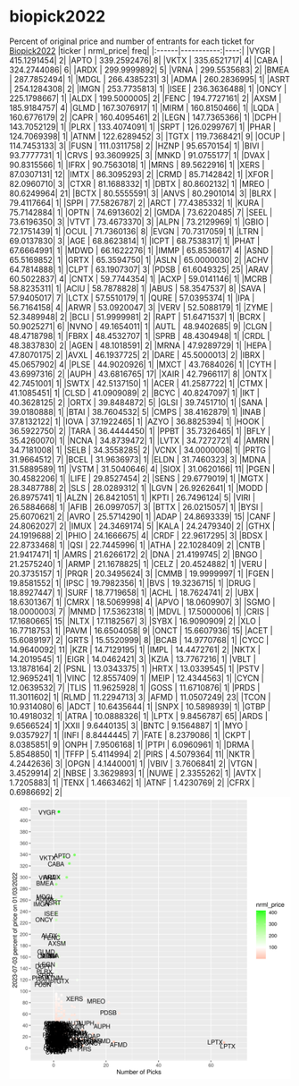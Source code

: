 # biopick2022
Percent of original price and number of entrants for each ticket for [Biopick2022](https://twitter.com/hashtag/Biopick2022)
|ticker |  nrml_price| freq|
|:------|-----------:|----:|
|VYGR   | 415.1291454|    2|
|APTO   | 339.2592476|    8|
|VKTX   | 335.6521717|    4|
|CABA   | 324.2744086|    6|
|ARDX   | 299.9999892|    5|
|VRNA   | 299.5535683|    2|
|BMEA   | 287.7852494|    1|
|MDGL   | 266.4385231|    3|
|ADMA   | 260.2836995|    1|
|ASRT   | 254.1284308|    2|
|IMGN   | 253.7735813|    1|
|ISEE   | 236.3636488|    1|
|ONCY   | 225.1798667|    1|
|ALDX   | 199.5000005|    2|
|FENC   | 194.7727161|    2|
|AXSM   | 185.9184757|    4|
|GLMD   | 167.3076917|    1|
|MIRM   | 160.8150466|    1|
|LQDA   | 160.6776179|    2|
|CAPR   | 160.4095461|    2|
|LEGN   | 147.7365366|    1|
|DCPH   | 143.7052129|    1|
|PLRX   | 133.4074091|    1|
|SRPT   | 126.0299767|    1|
|PHAR   | 124.7069398|    1|
|ATNM   | 122.6289452|    3|
|TGTX   | 119.7368421|    9|
|OCUP   | 114.7453133|    3|
|FUSN   | 111.0311758|    2|
|HZNP   |  95.6570154|    1|
|BIVI   |  93.7777731|    1|
|CRVS   |  93.3609925|    3|
|MNKD   |  91.0755177|    1|
|DVAX   |  90.8315566|    1|
|IFRX   |  90.7563018|    1|
|MRNS   |  89.5622916|    1|
|XERS   |  87.0307131|   12|
|IMTX   |  86.3095293|    2|
|CRMD   |  85.7142842|    1|
|XFOR   |  82.0960710|    3|
|CTXR   |  81.1688332|    1|
|DBTX   |  80.8602132|    1|
|MREO   |  80.6249964|   21|
|BCTX   |  80.5555591|    3|
|ANVS   |  80.2901014|    3|
|BLRX   |  79.4117664|    1|
|SPPI   |  77.5826787|    2|
|ARCT   |  77.4385332|    1|
|KURA   |  75.7142884|    1|
|OPTN   |  74.6913602|    2|
|GMDA   |  73.6220485|    7|
|SEEL   |  73.6196350|    3|
|VTVT   |  73.4673370|    3|
|ALPN   |  73.2129969|    1|
|GBIO   |  72.1751439|    1|
|OCUL   |  71.7360136|    8|
|EVGN   |  70.7317059|    1|
|LTRN   |  69.0137830|    3|
|AGE    |  68.8623814|    1|
|ICPT   |  68.7538317|    1|
|PHAT   |  67.6664991|    1|
|MDWD   |  66.1622276|    1|
|IMMP   |  65.8536617|    4|
|ASND   |  65.5169852|    1|
|GRTX   |  65.3594750|    1|
|ASLN   |  65.0000030|    2|
|ACHV   |  64.7814888|    1|
|CLPT   |  63.1907307|    3|
|PDSB   |  61.6049325|   25|
|ARAV   |  60.5022837|    4|
|CNTX   |  59.7744354|    1|
|ACXP   |  59.0141146|    1|
|MCRB   |  58.8235311|    1|
|ACIU   |  58.7878828|    1|
|ABUS   |  58.3547537|    8|
|SAVA   |  57.9405017|    7|
|LCTX   |  57.5510179|    1|
|QURE   |  57.0395374|    1|
|IPA    |  56.7164158|    4|
|ARWR   |  53.0920047|    3|
|VERV   |  52.5088179|    1|
|ZYME   |  52.3489948|    2|
|BCLI   |  51.9999981|    2|
|RAPT   |  51.6471537|    1|
|BCRX   |  50.9025271|    6|
|NVNO   |  49.1654011|    1|
|AUTL   |  48.9402685|    9|
|CLGN   |  48.4718798|    1|
|FBRX   |  48.4532707|    1|
|SPRB   |  48.4304948|    1|
|CRDL   |  48.3837830|    2|
|AGEN   |  48.1018591|    2|
|MRNA   |  47.9289729|    1|
|HEPA   |  47.8070175|    2|
|AVXL   |  46.1937725|    2|
|DARE   |  45.5000013|    2|
|IBRX   |  45.0657902|    4|
|PLSE   |  44.9020926|    1|
|MXCT   |  43.7684026|    1|
|CYTH   |  43.6997316|    2|
|AUPH   |  43.6816765|   17|
|XAIR   |  42.7966117|    8|
|ONTX   |  42.7451001|    1|
|SWTX   |  42.5137150|    1|
|ACER   |  41.2587722|    1|
|CTMX   |  41.1085451|    1|
|CLSD   |  41.0909089|    2|
|BCYC   |  40.8247097|    1|
|IKT    |  40.3628125|    2|
|ORTX   |  39.8484872|    5|
|GLSI   |  39.7451710|    1|
|SANA   |  39.0180888|    1|
|BTAI   |  38.7604532|    5|
|CMPS   |  38.4162879|    1|
|INAB   |  37.8132122|    1|
|IOVA   |  37.1922465|    1|
|AZYO   |  36.8825394|    1|
|HOOK   |  36.5922750|    2|
|TARA   |  36.4444450|    1|
|PPBT   |  35.7326465|    1|
|BFLY   |  35.4260070|    1|
|NCNA   |  34.8739472|    1|
|LVTX   |  34.7272721|    4|
|AMRN   |  34.7181008|    1|
|SELB   |  34.3558285|    2|
|VCNX   |  34.0000008|    1|
|PRTG   |  31.9664512|    7|
|BCEL   |  31.9636973|    1|
|ELDN   |  31.7460323|    3|
|MDNA   |  31.5889589|   11|
|VSTM   |  31.5040646|    4|
|SIOX   |  31.0620166|   11|
|PGEN   |  30.4582206|    1|
|LIFE   |  29.8527454|    2|
|SENS   |  29.6779019|    1|
|MGTX   |  28.3487788|    2|
|SLS    |  28.0289312|    1|
|LGVN   |  26.9262641|    1|
|MODD   |  26.8975741|    1|
|ALZN   |  26.8421051|    1|
|KPTI   |  26.7496124|    5|
|VIRI   |  26.5884668|    1|
|AFIB   |  26.0997057|    3|
|BTTX   |  26.0215057|    1|
|BYSI   |  25.6070621|    2|
|AVRO   |  25.5714290|    1|
|ADAP   |  24.8693339|   15|
|CANF   |  24.8062027|    2|
|IMUX   |  24.3469174|    5|
|KALA   |  24.2479340|    2|
|GTHX   |  24.1919688|    2|
|PHIO   |  24.1666675|    4|
|CRDF   |  22.9617295|    3|
|BDSX   |  22.8733468|    1|
|QSI    |  22.7445996|    1|
|ATHA   |  22.1028409|    2|
|CNTB   |  21.9417471|    1|
|AMRS   |  21.6266172|    2|
|DNA    |  21.4199745|    2|
|BNGO   |  21.2575240|    1|
|ARMP   |  21.1678825|    1|
|CELZ   |  20.4524882|    1|
|VERU   |  20.3735157|    1|
|PRQR   |  20.3495624|    3|
|CMMB   |  19.9999997|    1|
|FGEN   |  19.8581552|    1|
|IPSC   |  19.7982356|    1|
|BVS    |  19.3236715|    1|
|DRUG   |  18.8927447|    1|
|SURF   |  18.7719658|    1|
|ACHL   |  18.7624741|    2|
|UBX    |  18.6301367|    1|
|CMRX   |  18.5069998|    4|
|APVO   |  18.0609907|    3|
|SGMO   |  18.0000003|    7|
|MNMD   |  17.5362318|    1|
|MDVL   |  17.5000006|    1|
|CRIS   |  17.1680665|   15|
|NLTX   |  17.1182567|    3|
|SYBX   |  16.9090909|    2|
|XLO    |  16.7718753|    1|
|PAVM   |  16.6504058|    9|
|ONCT   |  15.6607936|   15|
|ACET   |  15.6089197|    2|
|GRTS   |  15.5520999|    8|
|BCAB   |  14.9770768|    1|
|CYCC   |  14.9640092|   11|
|KZR    |  14.7129195|    1|
|IMPL   |  14.4472761|    2|
|NKTX   |  14.2019545|    1|
|EIGR   |  14.0462421|    3|
|KZIA   |  13.7767216|    1|
|VBLT   |  13.1878164|    2|
|PSNL   |  13.0343375|    1|
|HRTX   |  13.0339545|    1|
|PSTV   |  12.9695241|    1|
|VINC   |  12.8557409|    1|
|MEIP   |  12.4344563|    1|
|CYCN   |  12.0639532|    7|
|TLIS   |  11.9625928|    1|
|GOSS   |  11.6710876|    1|
|PRDS   |  11.3011602|    1|
|RLMD   |  11.2294713|    3|
|AFMD   |  11.0507249|   23|
|TCON   |  10.9314080|    6|
|ADCT   |  10.6435644|    1|
|SNPX   |  10.5898939|    1|
|GTBP   |  10.4918032|    1|
|ATRA   |  10.0888326|    1|
|LPTX   |   9.8456787|   65|
|ARDS   |   9.6566524|    1|
|XXII   |   9.6440135|    3|
|BNTC   |   9.1564887|    1|
|MYO    |   9.0357927|    1|
|INFI   |   8.8444445|    7|
|FATE   |   8.2379086|    1|
|CKPT   |   8.0385851|    9|
|ONPH   |   7.9506168|    1|
|PTPI   |   6.0960961|    1|
|DRMA   |   5.8548850|    1|
|TFFP   |   5.4114994|    2|
|PIRS   |   4.5079364|   11|
|NKTR   |   4.2442636|    3|
|OPGN   |   4.1440001|    1|
|VBIV   |   3.7606841|    2|
|VTGN   |   3.4529914|    2|
|NBSE   |   3.3629893|    1|
|NUWE   |   2.3355262|    1|
|AVTX   |   1.7205883|    1|
|TENX   |   1.4663462|    1|
|ATNF   |   1.4230769|    2|
|CFRX   |   0.6986692|    2|
![retvspicks](biopicks.png?raw=true)
